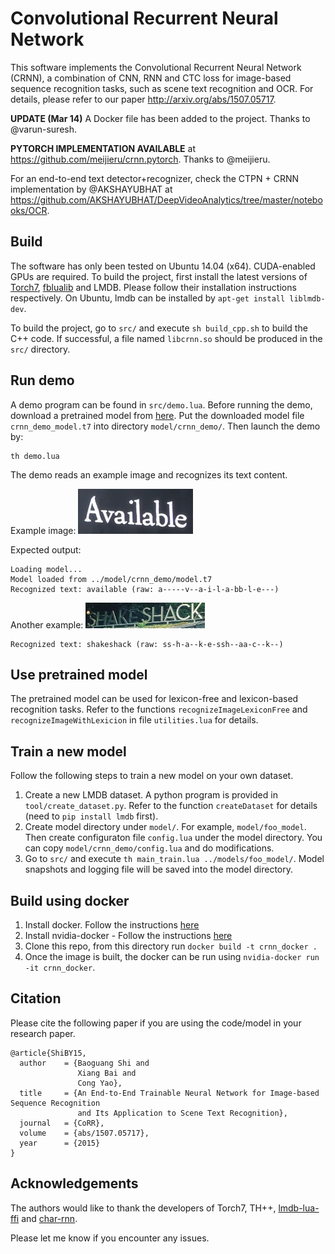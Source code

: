 Convolutional Recurrent Neural Network
======================================

This software implements the Convolutional Recurrent Neural Network (CRNN), a combination of CNN, RNN and CTC loss for image-based sequence recognition tasks, such as scene text recognition and OCR. For details, please refer to our paper http://arxiv.org/abs/1507.05717.

**UPDATE (Mar 14)** A Docker file has been added to the project. Thanks to @varun-suresh.

**PYTORCH IMPLEMENTATION AVAILABLE** at https://github.com/meijieru/crnn.pytorch. Thanks to @meijieru.

For an end-to-end text detector+recognizer, check the CTPN + CRNN implementation by @AKSHAYUBHAT at https://github.com/AKSHAYUBHAT/DeepVideoAnalytics/tree/master/notebooks/OCR.

Build
-----

The software has only been tested on Ubuntu 14.04 (x64). CUDA-enabled GPUs are required. To build the project, first install the latest versions of [Torch7](http://torch.ch), [fblualib](https://github.com/facebook/fblualib) and LMDB. Please follow their installation instructions respectively. On Ubuntu, lmdb can be installed by ``apt-get install liblmdb-dev``.

To build the project, go to ``src/`` and execute ``sh build_cpp.sh`` to build the C++ code. If successful, a file named ``libcrnn.so`` should be produced in the ``src/`` directory.


Run demo
--------

A demo program can be found in ``src/demo.lua``. Before running the demo, download a pretrained model from [here](https://www.dropbox.com/s/tx6cnzkpg99iryi/crnn_demo_model.t7?dl=0). Put the downloaded model file ``crnn_demo_model.t7`` into directory ``model/crnn_demo/``. Then launch the demo by:

    th demo.lua

The demo reads an example image and recognizes its text content.

Example image:
![Example Image](./data/demo.png)

Expected output:

    Loading model...
    Model loaded from ../model/crnn_demo/model.t7
    Recognized text: available (raw: a-----v--a-i-l-a-bb-l-e---)
    
Another example:
![Example Image2](./data/demo2.jpg)

    Recognized text: shakeshack (raw: ss-h-a--k-e-ssh--aa-c--k--)


Use pretrained model
--------------------

The pretrained model can be used for lexicon-free and lexicon-based recognition tasks. Refer to the functions ``recognizeImageLexiconFree`` and ``recognizeImageWithLexicion`` in file ``utilities.lua`` for details.


Train a new model
-----------------

Follow the following steps to train a new model on your own dataset.

  1. Create a new LMDB dataset. A python program is provided in ``tool/create_dataset.py``. Refer to the function ``createDataset`` for details (need to ``pip install lmdb`` first).
  2. Create model directory under ``model/``. For example, ``model/foo_model``. Then create
   configuraton file ``config.lua`` under the model directory. You can copy ``model/crnn_demo/config.lua`` and do modifications.
  3. Go to ``src/`` and execute ``th main_train.lua ../models/foo_model/``. Model snapshots and logging file will be saved into the model directory.


Build using docker
------------------

  1. Install docker. Follow the instructions [here](https://docs.docker.com/engine/installation/)
  2. Install nvidia-docker - Follow the instructions [here](https://github.com/NVIDIA/nvidia-docker)
  3. Clone this repo, from this directory run `docker build -t crnn_docker .`
  4. Once the image is built, the docker can be run using `nvidia-docker run -it crnn_docker`.
  
Citation
--------

Please cite the following paper if you are using the code/model in your research paper.

    @article{ShiBY15,
      author    = {Baoguang Shi and
                   Xiang Bai and
                   Cong Yao},
      title     = {An End-to-End Trainable Neural Network for Image-based Sequence Recognition
                   and Its Application to Scene Text Recognition},
      journal   = {CoRR},
      volume    = {abs/1507.05717},
      year      = {2015}
    }


Acknowledgements
----------------

The authors would like to thank the developers of Torch7, TH++, [lmdb-lua-ffi](https://github.com/calind/lmdb-lua-ffi) and [char-rnn](https://github.com/karpathy/char-rnn).

Please let me know if you encounter any issues.
